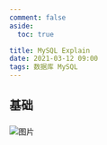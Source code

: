 ```yaml
---
comment: false
aside:
  toc: true

title: MySQL Explain
date: 2021-03-12 09:00
tags: 数据库 MySQL
---
```


## 基础

### 
![图片](https://cloudland.github.io/assets/images/20210321/explain-01.png)


<!--more-->